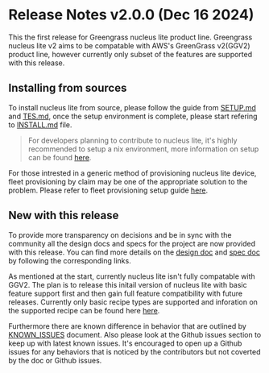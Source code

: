 # Release Notes v2.0.0 (Dec 16 2024)

This the first release for Greengrass nucleus lite product line. Greengrass
nucleus lite v2 aims to be compatable with AWS's GreenGrass v2(GGV2) product
line, however currently only subset of the features are supported with this
release.

## Installing from sources

To install nucleus lite from source, please follow the guide from
[SETUP.md](./docs/SETUP.md) and [TES.md](./docs/TES.md), once the setup
environment is complete, please start refering to
[INSTALL.md](./docs/INSTALL.md) file.

> For developers planning to contribute to nucleus lite, it's highly recommended
> to setup a nix environment, more information on setup can be found
> [here](./docs/DEVELOPMENT.md).

For those intrested in a generic method of provisioning nucleus lite device,
fleet provisioning by claim may be one of the appropriate solution to the
problem. Please refer to fleet provisioning setup guide
[here](./docs/Fleet-provisioning.md).

## New with this release

To provide more transparency on decisions and be in sync with the community all
the design docs and specs for the project are now provided with this release.
You can find more details on the [design doc](./docs/design/) and
[spec doc](./docs/spec/) by following the corresponding links.

As mentioned at the start, currently nucleus lite isn't fully compatable with
GGV2. The plan is to release this initail version of nucleus lite with basic
feature support first and then gain full feature compatibility with future
releases. Currently only basic recipe types are supported and inforation on the
supported recipe can be found here [here](./docs/RECIPE_SUPPORT_CHANGES.md).

Furthermore there are known difference in behavior that are outlined by
[KNOWN_ISSUES](./docs/KNOWN_ISSUES.md) document. Also please look at the Github
issues section to keep up with latest known issues. It's encouraged to open up a
Github issues for any behaviors that is noticed by the contributors but not
coverted by the doc or Github issues.

